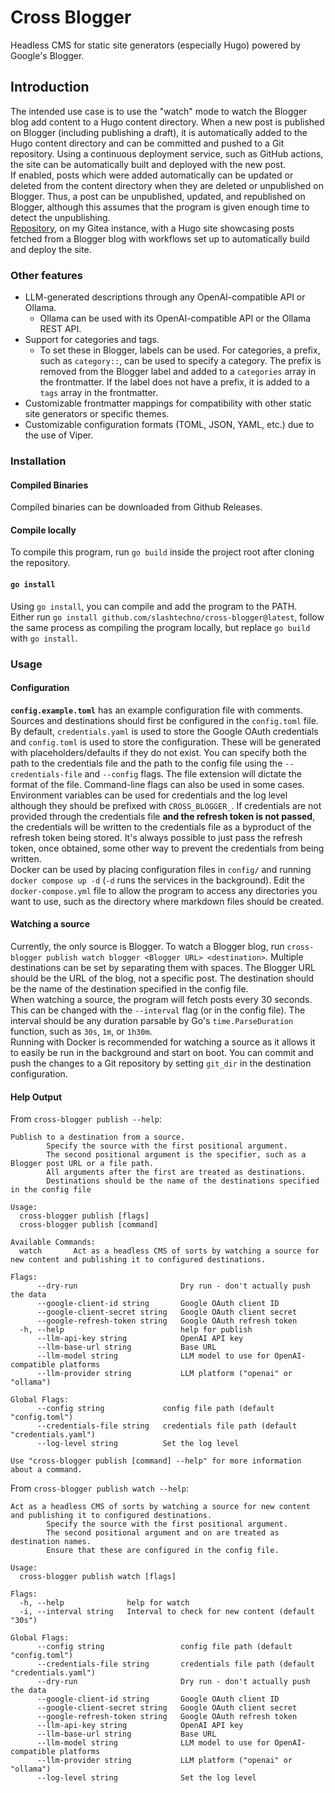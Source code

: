 # Cross Blogger  
Headless CMS for static site generators (especially Hugo) powered by Google's Blogger.  
## Introduction  
The intended use case is to use the "watch" mode to watch the Blogger blog add content to a Hugo content directory. When a new post is published on Blogger (including publishing a draft), it is automatically added to the Hugo content directory and can be committed and pushed to a Git repository. Using a continuous deployment service, such as GitHub actions, the site can be automatically built and deployed with the new post.  
If enabled, posts which were added automatically can be updated or deleted from the content directory when they are deleted or unpublished on Blogger. Thus, a post can be unpublished, updated, and republished on Blogger, although this assumes that the program is given enough time to detect the unpublishing.  
[Repository](https://git.slashtechno.com/slashtechno/test-cross-blogger), on my Gitea instance, with a Hugo site showcasing posts fetched from a Blogger blog with workflows set up to automatically build and deploy the site.
### Other features  
- LLM-generated descriptions through any OpenAI-compatible API or Ollama.
  - Ollama can be used with its OpenAI-compatible API or the Ollama REST API.
- Support for categories and tags. 
  - To set these in Blogger, labels can be used. For categories, a prefix, such as `category::`, can be used to specify a category. The prefix is removed from the Blogger label and added to a `categories` array in the frontmatter. If the label does not have a prefix, it is added to a `tags` array in the frontmatter.
- Customizable frontmatter mappings for compatibility with other static site generators or specific themes.
- Customizable configuration formats (TOML, JSON, YAML, etc.) due to the use of Viper.  


### Installation  
#### Compiled Binaries  
Compiled binaries can be downloaded from Github Releases.  
#### Compile locally  
To compile this program, run `go build` inside the project root after cloning the repository.  
#### `go install`  
Using `go install`, you can compile and add the program to the PATH.  
Either run `go install github.com/slashtechno/cross-blogger@latest`, follow the same process as compiling the program locally, but replace `go build` with `go install`.  

### Usage  
#### Configuration  
**`config.example.toml`** has an example configuration file with comments.
Sources and destinations should first be configured in the `config.toml` file.  
By default, `credentials.yaml` is used to store the Google OAuth credentials and `config.toml` is used to store the configuration. These will be generated with placeholders/defaults if they do not exist. You can specify both the path to the credentials file and the path to the config file using the `--credentials-file` and `--config` flags. The file extension will dictate the format of the file. Command-line flags can also be used in some cases. Environment variables can be used for credentials and the log level although they should be prefixed with `CROSS_BLOGGER_`. If credentials are not provided through the credentials file **and the refresh token is not passed**, the credentials will be written to the credentials file as a byproduct of the refresh token being stored. It's always possible to just pass the refresh token, once obtained, some other way to prevent the credentials from being written.  
Docker can be used by placing configuration files in `config/` and running `docker compose up -d` (`-d` runs the services in the background). Edit the `docker-compose.yml` file to allow the program to access any directories you want to use, such as the directory where markdown files should be created.
#### Watching a source  
Currently, the only source is Blogger. To watch a Blogger blog, run `cross-blogger publish watch blogger <Blogger URL> <destination>`. Multiple destinations can be set by separating them with spaces. The Blogger URL should be the URL of the blog, not a specific post. The destination should be the name of the destination specified in the config file.  
When watching a source, the program will fetch posts every 30 seconds. This can be changed with the `--interval` flag (or in the config file). The interval should be any duration parsable by Go's `time.ParseDuration` function, such as `30s`, `1m`, or `1h30m`.  
Running with Docker is recommended for watching a source as it allows it to easily be run in the background and start on boot.
You can commit and push the changes to a Git repository by setting `git_dir` in the destination configuration.  

#### Help Output  
From `cross-blogger publish --help`:    
```text
Publish to a destination from a source. 
        Specify the source with the first positional argument.
        The second positional argument is the specifier, such as a Blogger post URL or a file path.
        All arguments after the first are treated as destinations.
        Destinations should be the name of the destinations specified in the config file 

Usage:
  cross-blogger publish [flags]
  cross-blogger publish [command]

Available Commands:
  watch       Act as a headless CMS of sorts by watching a source for new content and publishing it to configured destinations.

Flags:
      --dry-run                       Dry run - don't actually push the data
      --google-client-id string       Google OAuth client ID
      --google-client-secret string   Google OAuth client secret
      --google-refresh-token string   Google OAuth refresh token
  -h, --help                          help for publish
      --llm-api-key string            OpenAI API key
      --llm-base-url string           Base URL
      --llm-model string              LLM model to use for OpenAI-compatible platforms   
      --llm-provider string           LLM platform ("openai" or "ollama")

Global Flags:
      --config string             config file path (default "config.toml")
      --credentials-file string   credentials file path (default "credentials.yaml")     
      --log-level string          Set the log level

Use "cross-blogger publish [command] --help" for more information about a command. 
```  
From `cross-blogger publish watch --help`:  
```text
Act as a headless CMS of sorts by watching a source for new content and publishing it to configured destinations.
        Specify the source with the first positional argument.
        The second positional argument and on are treated as destination names.
        Ensure that these are configured in the config file.

Usage:
  cross-blogger publish watch [flags]

Flags:
  -h, --help              help for watch
  -i, --interval string   Interval to check for new content (default "30s")

Global Flags:
      --config string                 config file path (default "config.toml")
      --credentials-file string       credentials file path (default "credentials.yaml") 
      --dry-run                       Dry run - don't actually push the data
      --google-client-id string       Google OAuth client ID
      --google-client-secret string   Google OAuth client secret
      --google-refresh-token string   Google OAuth refresh token
      --llm-api-key string            OpenAI API key
      --llm-base-url string           Base URL
      --llm-model string              LLM model to use for OpenAI-compatible platforms   
      --llm-provider string           LLM platform ("openai" or "ollama")
      --log-level string              Set the log level
```
